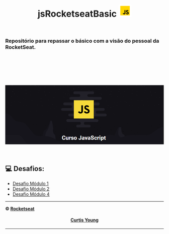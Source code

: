 
 <h1 align="center">  jsRocketseatBasic   <img src="/assets/JS/icons8_javascript_7.svg" width="40 heigth="40> </h1>

 <p align="center"><br><h3>Repositório para repassar o básico com a visão do pessoal da RocketSeat.</h3><br><br>
</p>
 <h2></h2>
 <br>
<p align="center"> <img src="/assets/bannerCurso.png" ></p></br>
 

## 💻 Desafios:
<ul>
 <li><a href="/assets/desafio1.pdf" target="_blank">Desafio Módulo 1<a></li> 
 <li><a href="/assets/desafio2.pdf" target="_blank">Desafio Módulo 2<a></li> 
 <li><a href="/assets/desafio3.pdf" target="_blank">Desafio Módulo 4<a></li>   
</ul>


---------------------------------------------------------------------------------------
**&copy;  [Rocketseat](https://rocketseat.com.br/)**

<h4 align="center">  <a href="https://github.com/CurtisYoung" target="_blank"> Curtis Young</a> </h4>

---------------------------------------------------------------------------------------

